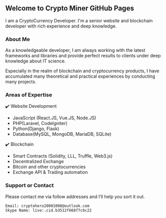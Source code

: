 ## Welcome to Crypto Miner GitHub Pages

I am a CryptoCurrency Developer.
I'm a senior website and blockchain developer with rich experience and deep knowledge.

### About Me

As a knowledgeable developer, I am always working with the latest frameworks and libraries and provide perfect results to clients under deep knowledge about IT science.

Especially in the realm of blockchain and cryptocurrency products, I have accumulated many theoretical and practical experiences by conducting many projects.

### Areas of Expertise
✔️ Website Development
* JavaScript (React.JS,  Vue.JS, Node.JS)
* PHP(Laravel, CodeIgniter)
* Python(Django, Flask)
* Database(MySQL, MongoDB, MariaDB, SQLite)

✔️ Blockchain
* Smart Contracts (Solidity, LLL, Truffle, Web3.js)
* Decentralized Exchange
* Bitcoin and other cryptocurrencies
* Exchange API & Trading automation

### Support or Contact

Please contact me via follow addresses and I’ll help you sort it out.

    Email: cryptohero20001008@outlook.com
    Skype Name: live:.cid.b3512f668f7c6c22 
